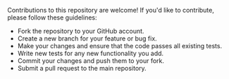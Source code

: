 Contributions to this repository are welcome! If you'd like to contribute, please follow these guidelines:

- Fork the repository to your GitHub account.
- Create a new branch for your feature or bug fix.
- Make your changes and ensure that the code passes all existing tests.
- Write new tests for any new functionality you add.
- Commit your changes and push them to your fork.
- Submit a pull request to the main repository.
